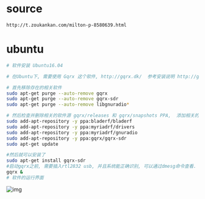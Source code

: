 # source 

```
http://t.zoukankan.com/milton-p-8580639.html
```

# ubuntu

```sh
# 软件安装 Ubuntu16.04

# 在Ubuntu下, 需要使用 Gqrx 这个软件, http://gqrx.dk/  参考安装说明 http://gqrx.dk/download/install-ubuntu以及http://gqrx.dk/doc/practical-tricks-and-tips .

# 首先移除存在的相关软件
sudo apt-get purge --auto-remove gqrx
sudo apt-get purge --auto-remove gqrx-sdr
sudo apt-get purge --auto-remove libgnuradio*

# 然后检查并删除相关的软件源 gqrx/releases 和 gqrx/snapshots PPA,  添加相关的软件源
sudo add-apt-repository -y ppa:bladerf/bladerf
sudo add-apt-repository -y ppa:myriadrf/drivers
sudo add-apt-repository -y ppa:myriadrf/gnuradio
sudo add-apt-repository -y ppa:gqrx/gqrx-sdr
sudo apt-get update

#然后就可以安装了
sudo apt-get install gqrx-sdr
#启动gqrx之前, 需要插入rtl2832 usb, 并且系统能正确识别, 可以通过dmesg命令查看.
gqrx &
# 软件的运行界面
```

![img](https://images2018.cnblogs.com/blog/650273/201803/650273-20180316134350857-1094321963.png)